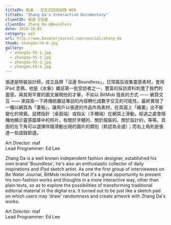 ```yaml
---
titleZh: 張達 · 交互式訪談紀錄 WEB
titleEn: "Zhang Da's Interactive Documentary"
clientZh: 張達 @沒邊
clientEn: Zhang Da @Boundless
date: 2018-10-02
category: web
url: http://www.bewaterjournal.com/special/zhang-da
thumb: zhangda-h5-0.jpg
gallery:
  - zhangda-h5-1.jpg
  - zhangda-h5-2.jpg
  - zhangda-h5-3.jpg
  - zhangda-h5-4.jpg
---
```


張達是時裝設計師，成立品牌「沒邊 Boundless」，日常瘋狂收集靈感素材，會用 iPad 塗鴉。他是《水象》雜誌第一批受訪者之一，豐富的採訪資料刺激了我們的靈感，與其用平實的圖文展現他的才華，不如以 BitMob 擅長的方式 —— 網頁交互 —— 來探索一下將傳統雜誌專訪的內容轉化成數字交互的可能性。最終實現了一種以網頁為「畫板」，讓用戶以張達的作品作為素材，在頁面上「繪畫」出不斷變化的視覺。鼠標指針（桌面端）或指尖（手機端）在網頁上滑動，經過之處會隨機地顯示靈感圖庫中的照片，有關於字體的、關於服裝的、關於設計的，等等。頁面的左下角可以選擇伴隨滑動出現的圖片的類別（默認為全選）；而右上角則是張達一些語錄節選。

Art Director: maf<br/>
Lead Programmer: Ed Lee

<!-- lang -->

Zhang Da is a well known independent fashion designer, established his own brand 'Boundless', he's also an enthusiastic collector of daily inspirations and iPad sketch artist. As one the first group of interviewees on Be Water Journal, BitMob reckoned that it's a great opportunity to present his non-fashion works and thoughts in a more interactive way, other than plain texts, so as to explore the possibilities of transforming traditional editorial material in the digital era. It turned out to be just like a sketch pad on which users may 'draw' randomness and create artwork with Zhang Da's works.

Art Director: maf<br/>
Lead Programmer: Ed Lee
